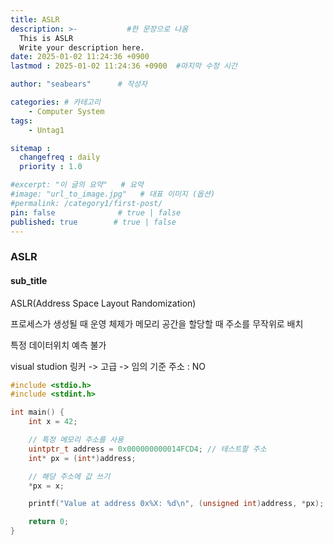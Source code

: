 ```yaml
---
title: ASLR
description: >-           #한 문장으로 나옴
  This is ASLR
  Write your description here.
date: 2025-01-02 11:24:36 +0900
lastmod : 2025-01-02 11:24:36 +0900  #마지막 수정 시간

author: "seabears"      # 작성자

categories: # 카테고리
    - Computer System
tags: 
    - Untag1

sitemap :
  changefreq : daily
  priority : 1.0

#excerpt: "이 글의 요약"   # 요약
#image: "url_to_image.jpg"   # 대표 이미지 (옵션)
#permalink: /category1/first-post/
pin: false              # true | false
published: true        # true | false
---
```


### ASLR

#### sub_title

ASLR(Address Space Layout Randomization)

프로세스가 생성될 때 운영 체제가 메모리 공간을 할당할 때 주소를 무작위로 배치

특정 데이터위치 예측 불가

visual studion
링커 -> 고급 -> 임의 기준 주소 : NO

```c
#include <stdio.h>
#include <stdint.h>

int main() {
    int x = 42;

    // 특정 메모리 주소를 사용
    uintptr_t address = 0x000000000014FCD4; // 테스트할 주소
    int* px = (int*)address;

    // 해당 주소에 값 쓰기
    *px = x;

    printf("Value at address 0x%X: %d\n", (unsigned int)address, *px);

    return 0;
}

```

